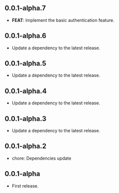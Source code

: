## 0.0.1-alpha.7

- **FEAT**: Implement the basic authentication feature.

## 0.0.1-alpha.6

- Update a dependency to the latest release.

## 0.0.1-alpha.5

- Update a dependency to the latest release.

## 0.0.1-alpha.4

- Update a dependency to the latest release.

## 0.0.1-alpha.3

- Update a dependency to the latest release.

## 0.0.1-alpha.2

- chore: Dependencies update

## 0.0.1-alpha

- First release.
